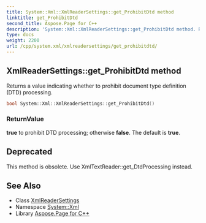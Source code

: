 ```yaml
---
title: System::Xml::XmlReaderSettings::get_ProhibitDtd method
linktitle: get_ProhibitDtd
second_title: Aspose.Page for C++
description: 'System::Xml::XmlReaderSettings::get_ProhibitDtd method. Returns a value indicating whether to prohibit document type definition (DTD) processing in C++.'
type: docs
weight: 2200
url: /cpp/system.xml/xmlreadersettings/get_prohibitdtd/
---
```

## XmlReaderSettings::get_ProhibitDtd method


Returns a value indicating whether to prohibit document type definition (DTD) processing.

```cpp
bool System::Xml::XmlReaderSettings::get_ProhibitDtd()
```


### ReturnValue

**true** to prohibit DTD processing; otherwise **false**. The default is **true**.

## Deprecated
This method is obsolete. Use XmlTextReader::get_DtdProcessing instead. 

## See Also

* Class [XmlReaderSettings](../)
* Namespace [System::Xml](../../)
* Library [Aspose.Page for C++](../../../)
